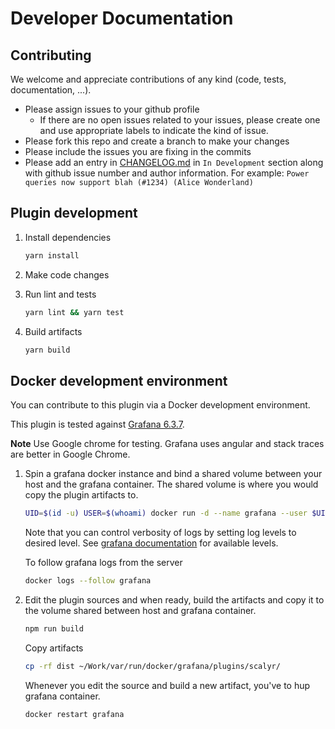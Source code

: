 # Developer Documentation

## Contributing

We welcome and appreciate contributions of any kind (code, tests, documentation, ...).

* Please assign issues to your github profile
  * If there are no open issues related to your issues, please create one
    and use appropriate labels to indicate the kind of issue.
* Please fork this repo and create a branch to make your changes
* Please include the issues you are fixing in the commits
* Please add an entry in [CHANGELOG.md](./CHANGELOG.md) in `In Development` section along with 
  github issue number and author information. For example:
  `Power queries now support blah (#1234) (Alice Wonderland)`

## Plugin development

1. Install dependencies

    ```bash
    yarn install
    ```

2. Make code changes

3. Run lint and tests

    ```bash
    yarn lint && yarn test
    ```

4. Build artifacts

    ```bash
    yarn build
    ```

## Docker development environment

You can contribute to this plugin via a Docker development environment.

This plugin is tested against [Grafana 6.3.7](https://hub.docker.com/r/grafana/grafana/tags).

**Note**
Use Google chrome for testing. Grafana uses angular and stack traces are better
in Google Chrome.

1. Spin a grafana docker instance and bind a shared volume between your host
   and the grafana container. The shared volume is where you would copy the
   plugin artifacts to.

    ```bash
    UID=$(id -u) USER=$(whoami) docker run -d --name grafana --user $UID --volume "/Users/${USER}/Work/var/run/docker/grafana/:/var/lib/grafana" -p 3000:3000 -e "GF_LOG_CONSOLE_LEVEL=debug" -e "GF_DATAPROXY_LOGGING=true" grafana/grafana:6.3.7
    ```

    Note that you can control verbosity of logs by setting log levels to desired
    level. See [grafana documentation](https://grafana.com/docs/installation/configuration/#log) for available levels.

    To follow grafana logs from the server

    ```bash
    docker logs --follow grafana
    ```

2. Edit the plugin sources and when ready, build the artifacts and copy it to the
   volume shared between host and grafana container.

    ```bash
    npm run build
    ```

    Copy artifacts

    ```bash
    cp -rf dist ~/Work/var/run/docker/grafana/plugins/scalyr/
    ```

    Whenever you edit the source and build a new artifact, you've to hup grafana container.

    ```bash
    docker restart grafana
    ```
